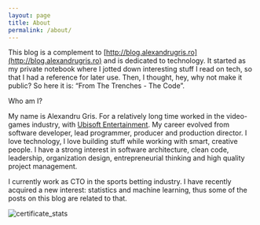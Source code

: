 ```yaml
---
layout: page
title: About
permalink: /about/
---
```

This blog is a complement to [http://blog.alexandrugris.ro](http://blog.alexandrugris.ro) and is dedicated to technology. It started as my private notebook where I jotted down interesting stuff I read on tech, so that I had a reference for later use. Then, I thought, hey, why not make it public? So here it is: “From The Trenches - The Code”.

Who am I?

My name is Alexandru Gris. For a relatively long time worked in the video-games industry, with [Ubisoft Entertainment](https://www.ubisoft.com/en-GB/). 
My career evolved from software developer, lead programmer, producer and production director. I love technology, I love building stuff while working with smart, creative people.  I have a strong interest in software architecture, clean code, leadership, organization design, entrepreneurial thinking and high quality project management.

I currently work as CTO in the sports betting industry. I have recently acquired a new interest: statistics and machine learning, thus some of the posts on this blog are related to that. 

![certificate_stats](../assets/certificate_stats.png)